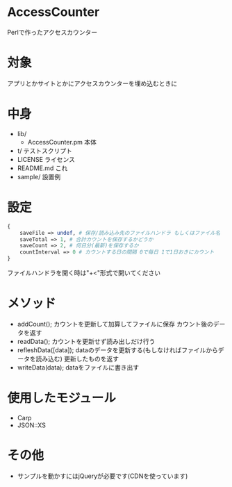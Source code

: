 AccessCounter
=============

Perlで作ったアクセスカウンター

# 対象 #

アプリとかサイトとかにアクセスカウンターを埋め込むときに

# 中身 #

* lib/
    * AccessCounter.pm 本体
* t/ テストスクリプト
* LICENSE ライセンス
* README.md これ
* sample/ 設置例

# 設定 #

```perl
{
    saveFile => undef, # 保存/読み込み先のファイルハンドラ もしくはファイル名
    saveTotal => 1, # 合計カウントを保存するかどうか
    saveCount => 2, # 何日分(最新)を保存するか
    countInterval => 0 # カウントする日の間隔 0で毎日 1で1日おきにカウント
}
```

ファイルハンドラを開く時は"+<"形式で開いてください  

# メソッド #

* addCount(); カウントを更新して加算してファイルに保存 カウント後のデータを返す
* readData(); カウントを更新せず読み出しだけ行う
* refleshData([data]); dataのデータを更新する(もしなければファイルからデータを読み込む) 更新したものを返す
* writeData(data); dataをファイルに書き出す

# 使用したモジュール

* Carp
* JSON::XS

# その他 #

* サンプルを動かすにはjQueryが必要です(CDNを使っています)
